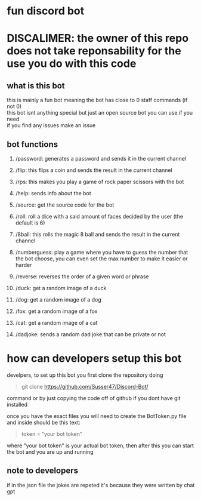 # fun discord bot

# DISCALIMER: the owner of this repo does not take reponsability for the use you do with this code

## what is this bot  
this is mainly a fun bot meaning the bot has close to 0 staff commands (if not 0)  
this bot isnt anything special but just an open source bot you can use if you need  
if you find any issues make an issue


## bot functions  
1. /password: generates a password and sends it in the current channel  

2. /flip: this flips a coin and sends the result in the current channel  

3. /rps: this makes you play a game of rock paper scissors with the bot

4. /help: sends info about the bot  

5. /source: get the source code for the bot

6. /roll: roll a dice with a said amount of faces decided by the user (the default is 6)  

7. /8ball: this rolls the magic 8 ball and sends the result in the current channel  

8. /numberguess: play a game where you have to guess the number that the bot choose, you can even set the max number to make it easier or harder

9. /reverse: reverses the order of a given word or phrase

10. /duck: get a random image of a duck  

11. /dog: get a random image of a dog  

12. /fox: get a random image of a fox  

13. /cat: get a random image of a cat  

14. /dadjoke: sends a random dad joke that can be private or not

# how can developers setup this bot  
develpers, to set up this bot you first clone the repository doing  
> git clone https://github.com/Susser47/Discord-Bot/  

command or by just copying the code off of github if you dont have git installed  
  
once you have the exact files you will need to create the BotToken.py file and inside should be this text:  
> token = "your bot token"  

where "your bot token" is your actual bot token, then after this you can start the bot and you are up and running  

## note to developers  
if in the json file the jokes are repeted it's because they were written by chat gpt
